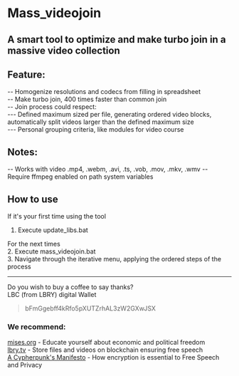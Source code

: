 # Mass_videojoin  
## A smart tool to optimize and make turbo join in a massive video collection  

## Feature:  
-- Homogenize resolutions and codecs from filling in spreadsheet  
-- Make turbo join, 400 times faster than common join  
-- Join process could respect:  
--- Defined maximum sized per file, generating ordered video blocks, automatically split videos larger than the defined maximum size  
--- Personal grouping criteria, like modules for video course  

## Notes:  
-- Works with video .mp4, .webm, .avi, .ts, .vob, .mov, .mkv, .wmv
-- Require ffmpeg enabled on path system variables  

## How to use  
If it's your first time using the tool  
1. Execute update_libs.bat  

For the next times  
2. Execute mass_videojoin.bat  
3. Navigate through the iterative menu, applying the ordered steps of the process  

---
Do you wish to buy a coffee to say thanks?  
LBC (from LBRY) digital Wallet  
> bFmGgebff4kRfo5pXUTZrhAL3zW2GXwJSX  

### We recommend:  
[mises.org](https://mises.org/) - Educate yourself about economic and political freedom  
[lbry.tv](http://lbry.tv/) - Store files and videos on blockchain ensuring free speech  
[A Cypherpunk's Manifesto](https://www.activism.net/cypherpunk/manifesto.html) - How encryption is essential to Free Speech and Privacy  